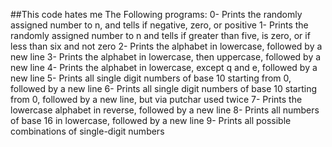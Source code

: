 ##This code hates me
The Following programs:
0- Prints the randomly assigned number to n, and tells if negative, zero, or positive
1- Prints the randomly assigned number to n and tells if greater than five, is zero, or if less than six and not zero
2- Prints the alphabet in lowercase, followed by a new line
3- Prints the alphabet in lowercase, then uppercase, followed by a new line
4- Prints the alphabet in lowercase, except q and e, followed by a new line
5- Prints all single digit numbers of base 10 starting from 0, followed by a new line
6- Prints all single digit numbers of base 10 starting from 0, followed by a new line, but via putchar used twice
7- Prints the lowercase alphabet in reverse, followed by a new line
8- Prints all numbers of base 16 in lowercase, followed by a new line
9- Prints all possible combinations of single-digit numbers
